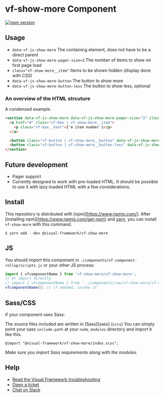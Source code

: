 # vf-show-more Component

[![npm version](https://badge.fury.io/js/%40visual-framework%2Fvf-show-more.svg)](https://badge.fury.io/js/%40visual-framework%2Fvf-show-more)

## Usage

- `data-vf-js-show-more` The containing element, does not have to be a direct parent
- `data-vf-js-show-more-pager-size=3` The number of items to show on first page load
- `class="vf-show-more__item"` Items to be shown hidden (display done with CSS)
- `data-vf-js-show-more-button` The button to show more
- `data-vf-js-show-more-button-less` The button to show less, optional

### An overview of the HTML strcuture

A condensed example.

```html
<section data-vf-js-show-more data-vf-js-show-more-pager-size="3" class="vf-show-more">
  <a href="#" class="vf-box | vf-show-more__item">
    <p class="vf-box__text">I'm item number 1</p>
  </a>

  <button class="vf-button | vf-show-more__button" data-vf-js-show-more-button>Show more</button>
  <button class="vf-button | vf-show-more__button-less" data-vf-js-show-more-button-less>Show less</button>
</section>
```

## Future development

- Pager support
- Currently designed to work with pre-loaded HTML. It should be possible to use it with lazy-loaded HTML with a few considerations.

## Install

This repository is distributed with [npm][https://www.npmjs.com/]. After [installing npm][https://www.npmjs.com/get-npm] and [yarn](https://classic.yarnpkg.com/en/docs/install), you can install `vf-show-more` with this command.

```
$ yarn add --dev @visual-framework/vf-show-more
```

## JS

You should import this component in `./components/vf-component-rollup/scripts.js` or your other JS process:

```js
import { vfcomponentName } from 'vf-show-more/vf-show-more';
// Or import directly
// import { vfcomponentName } from '../components/raw/vf-show-more/vf-show-more.js';
vfcomponentName(); // if needed, invoke it
```

## Sass/CSS

If your component uses Sass:

The source files included are written in [Sass][sass] (`scss`) You can simply point your sass `include-path` at your `node_modules` directory and import it like this.

```
@import "@visual-framework/vf-show-more/index.scss";
```

_Make sure you import Sass requirements along with the modules._

## Help

- [Read the Visual Framework troubleshooting](https://visual-framework.github.io/vf-welcome/troubleshooting/)
- [Open a ticket](https://github.com/visual-framework/vf-core/issues)
- [Chat on Slack](https://join.slack.com/t/visual-framework/shared_invite/enQtNDAxNzY0NDg4NTY0LWFhMjEwNGY3ZTk3NWYxNWVjOWQ1ZWE4YjViZmY1YjBkMDQxMTNlNjQ0N2ZiMTQ1ZTZiMGM4NjU5Y2E0MjM3ZGQ)
